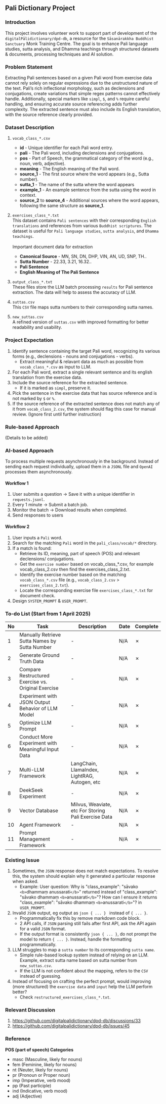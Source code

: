 ## Pali Dictionary Project
### Introduction
This project involves volunteer work to support part of development of the `digitalPālidictionary/dpd-db`, a resource for the `Sāsanārakkha Buddhist Sanctuary` Monk Training Centre. The goal is to enhance Pali language studies, sutta analysis, and Dhamma teachings through structured datasets & documents, processing techniques and AI solution.

### Problem Statement
Extracting Pali sentences based on a given Pali word from exercise data cannot rely solely on regular expressions due to the unstructured nature of the text. Pali’s rich inflectional morphology, such as declensions and conjugations, create variations that simple regex patterns cannot effectively handle. Additionally, special markers like `simpl`, `$`, and `%` require careful handling, and ensuring accurate source referencing adds further complexity. The extracted sentence must also include its English translation, with the source reference clearly provided.

### Dataset Description
1. `vocab_class_*.csv`
    - <b>id</b> - Unique identifier for each Pali word entry.
    - <b>pali</b> - The Pali word, including declensions and conjugations.
    - <b>pos</b> - Part of Speech, the grammatical category of the word (e.g., noun, verb, adjective).
    - <b>meaning</b> - The English meaning of the Pali word.
    - <b>source_1</b> - The first source where the word appears (e.g., Sutta number).
    - <b>sutta_1</b> - The name of the sutta where the word appears
    - <b>example_1</b> - An example sentence from the sutta using the word in context.
    - <b>source_2</b> to <b>source_4</b> - Additional sources where the word appears, following the same structure as <b>source_1</b>.

2. `exercises_class_*.txt`
    <br>This dataset contains `Pali sentences` with their corresponding `English translations` and references from various `Buddhist scriptures`. The dataset is useful for `Pali language studies`, `sutta analysis`, and `Dhamma teachings`. 
    <br><br>Important document data for extraction
    - <b>Canonical Source</b> - MN, SN, DN, DHP, VIN, AN, UD, SNP, TH..
    - <b>Sutta Number</b> - 22.33, 3.21, 16.32..
    - <b>Pali Sentence</b>
    - <b>English Meaning of The Pali Sentence</b>
3. `output_class_*.txt`
    <br>These files store the LLM batch processing `results` for Pali sentence extraction. The data will help to assess the accuracy of LLM.
4. `suttas.csv`
    <br>This `CSV` file maps sutta numbers to their corresponding sutta names.
5. `new_suttas.csv`
    <br>A refined version of `suttas.csv` with improved formatting for better readability and usability.

### Project Expectation
1. Identify sentence containing the target Pali word, recognizing its various forms (e.g., declensions - nouns and conjugations - verbs). 
    - Extract meaningful & relavant data as much as possible from `vocab_class_*.csv` as input to LLM.
2. For each Pali word, extract a single relevant sentence and its english translation from the exercise data.
3. Include the source reference for the extracted sentence.
    -  If it is marked as `simpl`, preserve it.
4. Pick the sentence in the exercise data that has source reference and is not marked by `$` or `%`.
5. If the source reference of the extracted sentence does not match any of it from `vocab_class_2.csv`, the system should flag this case for manual review. (Ignore first until further instruction)

### Rule-based Approach
(Details to be added)

### AI-based Approach
To process multiple requests asynchronously in the background. Instead of sending each request individually, upload them in a `JSONL` file and `OpenAI` processes them asynchronously.

#### Workflow 1
1. User submits a question → Save it with a unique identifier in `requests.jsonl`.
2. Every 1 minute → Submit a batch job.
3. Monitor the batch → Download results when completed.
4. Send responses to users

#### Workflow 2
1. User inputs a `Pali` word.
2. Search for the matching `Pali` word in the `pali_class/vocab/*` directory.
3. If a match is found:
    - Retrieve its ID, meaning, part of speech (POS) and relevant declensions/ conjugations.
    - Get the `exercise number` based on vocab_class_*.csv, for example vocab_class_2.csv then find the exercises_class_2.txt.
    - Identify the exercise number based on the matching `vocab_class_*.csv` file (e.g., `vocab_class_2.csv` > `exercises_class_2.txt`).
    - Locate the corresponding exercise file `exercises_class_*.txt` for document check.
4. Design `SYSTEM_PROMPT` & `USER_PROMPT`.

### To-do List (Start from 1 April 2025)
| No | Task | Description | Date | Complete |
| --- | -------- | --- | --- | --- |
| 1 | Manually Retrieve Sutta Names by Sutta Number | - | N/A | &cross; |
| 2 | Generate Ground Truth Data | - | N/A | &cross; |
| 3 | Compare Restructured Exercise vs. Original Exercise | - | N/A | &cross; |
| 4 | Experiment with JSON Output Behavior of LLM Model | - | N/A | &cross; |
| 5 | Optimize LLM Prompt | - | N/A | &cross; |
| 6 | Conduct More Experiment with Meaningful Input Data | - | N/A | &cross; |
| 7 | Multi-LLM Framework | LangChain, LlamaIndex, LightRAG, Autogen, etc | N/A | &cross; |
| 8 | DeekSeek Experiment | - | N/A | &cross; |
| 9 | Vector Database | Milvus, Weaviate, etc For Storing Pali Exercise Data | N/A | &cross; |
| 10 | Agent Framework | - | N/A | &cross; |
| 11 | Prompt Management Framework | - | N/A | &cross; |

### Existing Issue
1. Sometimes, the `JSON` response does not match expectations. To resolve this, the system should explain why it generated a particular response when asked.
    - Example: User question: Why is "class_example": "sāvako `<b>`dhammaṃ anussarati`</b>`" returned instead of "class_example": "sāvako dhammaṃ `<b>`anussarati`</b>`"? How can I ensure it returns "class_example": "sāvako dhammaṃ `<b>`anussarati`</b>`"? in `USER_PROMPT`.
2. Invalid `JSON` output, eg output as ```json { ... } ``` instead of `{ ... }`. 
    - Programmatically fix this by remove markdown code block. 
    - 2 API calls, if `JSON` parsing still fails after first API, ask the API again for a valid `JSON` format.
    - If the output format is consistently ```json { ... }```, do not prompt the model to return ```{ ... }```. Instead, handle the formatting programmatically.
3. LLM struggles to map a `sutta number` to its corresponding `sutta name`.
    - Simple rule-based lookup system instead of relying on an LLM. Example, extract sutta name based on sutta number from `new_suttas.csv`.
    - If the LLM is not confident about the mapping, refers to the `CSV` instead of guessing.
4. Instead of focusing on crafting the perfect prompt, would improving (more structured) the `exercise data` and `input` help the LLM perform better?
    - Check `restructured_exercises_class_*.txt`.

### Relevant Discussion
1. https://github.com/digitalpalidictionary/dpd-db/discussions/33
2. https://github.com/digitalpalidictionary/dpd-db/issues/45

### Reference
<b>POS (part of speech) Categories</b>
- masc (Masculine, likely for nouns)
- fem (Feminine, likely for nouns)
- nt (Neuter, likely for nouns)
- pr (Pronoun or Proper noun)
- imp (Imperative, verb mood)
- pp (Past participle)
- ind (Indicative, verb mood)
- adj (Adjective)